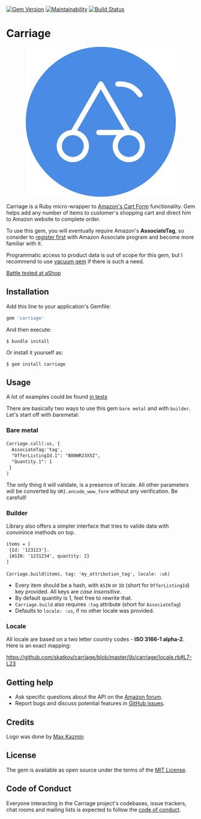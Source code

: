 [![Gem Version](https://badge.fury.io/rb/carriage.svg)](https://badge.fury.io/rb/carriage)
[![Maintainability](https://api.codeclimate.com/v1/badges/79ddcbeb02fe9447cd0d/maintainability)](https://codeclimate.com/github/skatkov/carriage/maintainability)
[![Build Status](https://travis-ci.org/skatkov/carriage.svg?branch=master)](https://travis-ci.org/skatkov/carriage)

# Carriage
<p align="center">
  <img src="./vendor/logo.jpg" alt="Carriage project logo" width="400">
</p>

Carriage is a Ruby micro-wrapper to [Amazon's Cart Form](https://webservices.amazon.com/paapi5/documentation/add-to-cart-form.html) functionality. Gem helps add any number of items to customer's shopping cart and direct him to Amazon website to complete order. 

To use this gem, you will eventually require Amazon's **AssociateTag**, so consider to [register first](https://webservices.amazon.com/paapi5/documentation/register-for-pa-api.html) with Amazon Associate program and become more familiar with it.

Programmatic access to product data is out of scope for this gem, but I recommend to use [vacuum gem](https://github.com/hakanensari/vacuum) if there is such a need.

[Battle tested at aShop](https://www.ashop.co/?utm_source=carriage-gem)

## Installation

Add this line to your application's Gemfile:

```ruby
gem 'carriage'
```

And then execute:

    $ bundle install

Or install it yourself as:

    $ gem install carriage

## Usage

A lot of examples could be found [in tests](https://github.com/skatkov/carriage/blob/master/test/carriage_test.rb)

There are basically two ways to use this gem `bare metal` and with `builder`. Let's start off with baremetal:

### Bare metal
```
Carriage.call(:us, {
  AssociateTag:'tag', 
  "OfferListingId.1": "B00WR23X5I", 
  "Quantity.1": 1 
 }
)
```
The only thing it will validate, is a presence of locale. All other parameters will be converted by `URI.encode_www_form` without any verification. Be carefull!

### Builder
Library also offers a simpler interface that tries to valide data with convinince methods on top.

```
items = [
 {Id: '123123'}.
 {ASIN: '1231234', quantity: 2}
]

Carriage.build(items, tag: 'my_attribution_tag', locale: :uk)
```

* Every item should be a hash, with `ASIN` or `ID` (short for `OfferListingId`) key provided. All keys are _case insensitive_.
* By default quantity is 1, feel free to rewrite that. 
* `Carriage.build` also requires `:tag` attribute (short for `AssociateTag`)
*  Defaults to `locale: :us`, if no other locale was provided.

### Locale
All locale are based on a two letter country codes - **ISO 3166-1 alpha-2**. Here is an exact mapping:

https://github.com/skatkov/carriage/blob/master/lib/carriage/locale.rb#L7-L23

## Getting help

* Ask specific questions about the API on the [Amazon forum](https://forums.aws.amazon.com/forum.jspa?forumID=9).
* Report bugs and discuss potential features in [GitHub issues](https://github.com/skatkov/carriage/issues).

## Credits
Logo was done by [Max Kazmin](https://dribbble.com/maxpainter)

## License

The gem is available as open source under the terms of the [MIT License](https://opensource.org/licenses/MIT).

## Code of Conduct

Everyone interacting in the Carriage project's codebases, issue trackers, chat rooms and mailing lists is expected to follow the [code of conduct](https://github.com/skatkov/carriage/blob/master/CODE_OF_CONDUCT.md).
